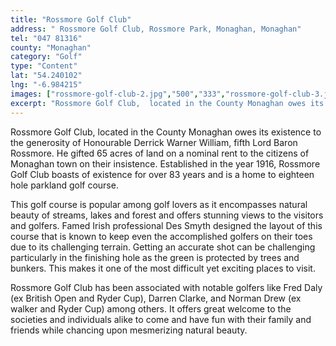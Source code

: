 ```yaml
---
title: "Rossmore Golf Club"
address: " Rossmore Golf Club, Rossmore Park, Monaghan, Monaghan"
tel: "047 81316"
county: "Monaghan"
category: "Golf"
type: "Content"
lat: "54.240102"
lng: "-6.984215"
images: ["rossmore-golf-club-2.jpg","500","333","rossmore-golf-club-3.jpg","262","206","rossmore-golf-club-4.jpg","150","113"]
excerpt: "Rossmore Golf Club,  located in the County Monaghan owes its existence to the generosity of  Honourable Derrick Warner William, fifth Lord Baron Rossm..."
---
```

<p>Rossmore Golf Club,  located in the County Monaghan owes its existence to the generosity of  Honourable Derrick Warner William, fifth Lord Baron Rossmore. He gifted 65 acres of land on a nominal rent to the citizens of Monaghan town on their  insistence.  Established in the year 1916, Rossmore Golf Club boasts of existence for over  83 years and is a home to eighteen hole parkland golf course. </p>
<p>This golf course is  popular among golf lovers as it encompasses natural beauty of streams, lakes  and forest and offers stunning views to the visitors and golfers. Famed Irish  professional Des Smyth designed the layout of this course that is known to keep  even the accomplished golfers on their toes due to its challenging terrain.  Getting an accurate shot can be challenging particularly in the finishing hole  as the green is protected by trees and bunkers. This makes it one of the most  difficult yet exciting places to visit.</p>
<p>Rossmore Golf Club  has been associated with notable golfers like Fred  Daly (ex British Open and Ryder Cup), Darren Clarke, and Norman Drew (ex walker  and Ryder Cup) among others. It offers great welcome to the societies  and individuals alike to come and have fun with their family and friends while  chancing upon mesmerizing natural beauty.  </p>